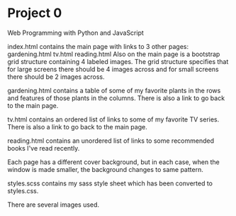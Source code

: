 # Project 0

Web Programming with Python and JavaScript

index.html contains the main page with links to 3 other pages:
  gardening.html
  tv.html
  reading.html
Also on the main page is a bootstrap grid structure containing 4 labeled images.
The grid structure specifies that for large screens there should be 4 images
across and for small screens there should be 2 images across.

gardening.html contains a table of some of my favorite plants in the rows
and features of those plants in the columns. There is also a link to go back
to the main page.

tv.html contains an ordered list of links to some of my favorite TV series.
There is also a link to go back to the main page.

reading.html contains an unordered list of links to some recommended books
I've read recently.

Each page has a different cover background, but in each case, when the window
is made smaller, the background changes to same pattern.

styles.scss contains my sass style sheet which has been converted to
styles.css.

There are several images used.
